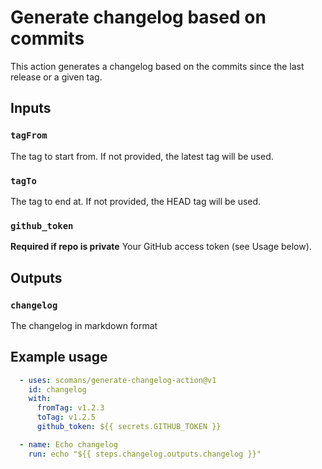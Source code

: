 # Generate changelog based on commits

This action generates a changelog based on the commits since the last release or a given tag.

## Inputs

### `tagFrom`

The tag to start from. If not provided, the latest tag will be used.

### `tagTo`

The tag to end at. If not provided, the HEAD tag will be used.

### `github_token`

**Required if repo is private** Your GitHub access token (see Usage below).

## Outputs

### `changelog`

The changelog in markdown format

## Example usage

```yaml
  - uses: scomans/generate-changelog-action@v1
    id: changelog
    with:
      fromTag: v1.2.3
      toTag: v1.2.5
      github_token: ${{ secrets.GITHUB_TOKEN }}

  - name: Echo changelog
    run: echo "${{ steps.changelog.outputs.changelog }}"

```

